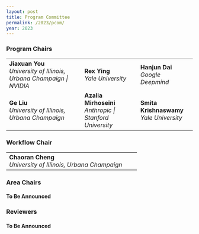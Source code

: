 ```yaml
---
layout: post
title: Program Committee
permalink: /2023/pcom/
year: 2023
---
```


### Program Chairs
<table>
<tr>
    <td><strong>Jiaxuan You</strong><br><em>University of Illinois, Urbana Champaign | NVIDIA</em></td>
    <td><strong>Rex Ying</strong><br><em>Yale University</em></td>
    <td><strong>Hanjun Dai</strong><br><em>Google Deepmind</em></td>
</tr>
<tr>
    <td><strong>Ge Liu</strong><br><em>University of Illinois, Urbana Champaign</em></td>
    <td><strong>Azalia Mirhoseini</strong><br><em>Anthropic | Stanford University</em></td>
    <td><strong>Smita Krishnaswamy</strong><br><em>Yale University</em></td>
</tr>
</table>

### Workflow Chair
<table>
<tr>
    <td><strong>Chaoran Cheng</strong><br><em>University of Illinois, Urbana Champaign</em></td>
    <td></td>
    <td></td>
</tr>
</table>


### Area Chairs

#### To Be Announced

### Reviewers

#### To Be Announced